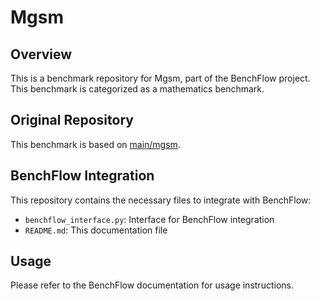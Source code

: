 # Mgsm

## Overview

This is a benchmark repository for Mgsm, part of the BenchFlow project. This benchmark is categorized as a mathematics benchmark.

## Original Repository

This benchmark is based on [main/mgsm](https://github.com/google-research/url-nlp/tree/main/mgsm).

## BenchFlow Integration

This repository contains the necessary files to integrate with BenchFlow:

- `benchflow_interface.py`: Interface for BenchFlow integration
- `README.md`: This documentation file

## Usage

Please refer to the BenchFlow documentation for usage instructions.
